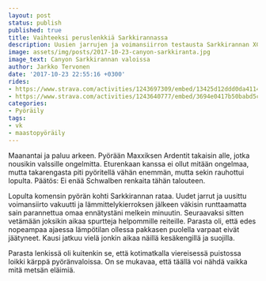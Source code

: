 ```yaml
---
layout: post
status: publish
published: true
title: Vaihteeksi peruslenkkiä Sarkkirannassa
description: Uusien jarrujen ja voimansiirron testausta Sarkkirannan XC-radalla. Ajettavuus parani uusien jarrujen myötä huomattavasti.
image: assets/img/posts/2017-10-23-canyon-sarkkiranta.jpg
image_text: Canyon Sarkkirannan valoissa
author: Jarkko Tervonen
date: '2017-10-23 22:55:16 +0300'
rides:
- https://www.strava.com/activities/1243697309/embed/13425d12ddd0da4114b474585fe14be74f284242
- https://www.strava.com/activities/1243640777/embed/3694e0417b50babd5c5ed4e15896708d4d88c370
categories:
- Pyöräily
tags:
- vk
- maastopyöräily
---
```

Maanantai ja paluu arkeen. Pyörään Maxxiksen Ardentit takaisin alle, jotka nousikin valssille ongelmitta. Eturenkaan kanssa ei ollut mitään ongelmaa, mutta takarengasta piti pyöritellä vähän enemmän, mutta sekin rauhottui lopulta. Päätös: Ei enää Schwalben renkaita tähän talouteen.

<!-- more -->

Lopulta komensin pyörän kohti Sarkkirannan rataa. Uudet jarrut ja uusittu voimansiirto vakuutti ja lämmittelykierroksen jälkeen väkisin runttaamatta sain parannettua omaa ennätystäni melkein minuutin. Seuraavaksi sitten vetämään joksikin aikaa spurtteja helpommille reiteille. Parasta oli, että edes nopeampaa ajaessa lämpötilan ollessa pakkasen puolella varpaat eivät jäätyneet. Kausi jatkuu vielä jonkin aikaa näillä kesäkengillä ja suojilla.

Parasta lenkissä oli kuitenkin se, että kotimatkalla viereisessä puistossa loikki kärppä pyöränvaloissa. On se mukavaa, että täällä voi nähdä vaikka mitä metsän eläimiä.
